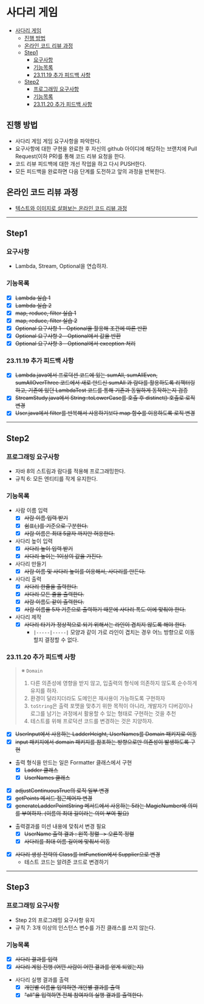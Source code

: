 # 사다리 게임

<!-- TOC -->

* [사다리 게임](#사다리-게임)
  * [진행 방법](#진행-방법)
  * [온라인 코드 리뷰 과정](#온라인-코드-리뷰-과정)
  * [Step1](#step1)
    * [요구사항](#요구사항)
    * [기능목록](#기능목록)
    * [23.11.19 추가 피드백 사항](#231119-추가-피드백-사항)
  * [Step2](#step2)
    * [프로그래밍 요구사항](#프로그래밍-요구사항)
    * [기능목록](#기능목록-1)
    * [23.11.20 추가 피드백 사항](#231120-추가-피드백-사항)

<!-- TOC -->

## 진행 방법

* 사다리 게임 게임 요구사항을 파악한다.
* 요구사항에 대한 구현을 완료한 후 자신의 github 아이디에 해당하는 브랜치에 Pull Request(이하 PR)를 통해 코드 리뷰 요청을 한다.
* 코드 리뷰 피드백에 대한 개선 작업을 하고 다시 PUSH한다.
* 모든 피드백을 완료하면 다음 단계를 도전하고 앞의 과정을 반복한다.

## 온라인 코드 리뷰 과정

* [텍스트와 이미지로 살펴보는 온라인 코드 리뷰 과정](https://github.com/nextstep-step/nextstep-docs/tree/master/codereview)

---

## Step1

### 요구사항

- Lambda, Stream, Optional을 연습하자.

### 기능목록

- [X] ~~Lambda 실습 1~~
- [X] ~~Lambda 실습 2~~
- [X] ~~map, reduce, filter 실습 1~~
- [X] ~~map, reduce, filter 실습 2~~
- [X] ~~Optional 요구사항 1 - Optional을 활용해 조건에 따른 반환~~
- [X] ~~Optional 요구사항 2 - Optional에서 값을 반환~~
- [X] ~~Optional 요구사항 3 - Optional에서 exception 처리~~

### 23.11.19 추가 피드백 사항

- [X] ~~Lambda.java에서 프로덕션 코드에 있는 sumAll, sumAllEven, sumAllOverThree 코드에서 새로 만드신 sumAll 과 람다를 활용하도록 리팩터링하고,
  기존에 있던 LambdaTest 코드를 통해 기존과 동일하게 동작하는지 검증~~
- [X] ~~StreamStudy.java에서 String::toLowerCase를 호출 후 distinct() 호출로 로직 변경~~
- [X] ~~User.java에서 filter를 반복해서 사용하기보다 map 함수를 이용하도록 로직 변경~~

---

## Step2

### 프로그래밍 요구사항

- 자바 8의 스트림과 람다를 적용해 프로그래밍한다.
- 규칙 6: 모든 엔티티를 작게 유지한다.

### 기능목록

- 사람 이름 입력
  - [X] ~~사람 이름 입력 받기~~
  - [X] ~~쉼표(,)를 기준으로 구분한다.~~
  - [X] ~~사람 이름은 최대 5글자 까지만 허용한다.~~
- 사다리 높이 입력
  - [X] ~~사다리 높이 입력 받기~~
  - [X] ~~사다리 높이는 1이상의 값을 가진다.~~
- 사다리 만들기
  - [X] ~~사람 이름 및 사다리 높이를 이용해서, 사다리를 만든다.~~
- 사다리 출력
  - [X] ~~사다리 한줄을 출력한다.~~
  - [X] ~~사다리 모든 줄을 출력한다.~~
  - [X] ~~사람 이름도 같이 출력한다.~~
  - [X] ~~사람 이름을 5자 기준으로 출력하기 때문에 사다리 폭도 이에 맞춰야 한다.~~
- 사다리 제작
  - [X] ~~사다리 타기가 정상적으로 되기 위해서는 라인이 겹치지 않도록 해야 한다.~~
    - `|-----|-----|` 모양과 같이 가로 라인이 겹치는 경우 어느 방향으로 이동할지 결정할 수 없다.

### 23.11.20 추가 피드백 사항

> ※ `Domain`
> 1. 다른 의존성에 영향을 받지 않고, 입출력의 형식에 의존하지 않도록 순수하게 유지를 하자.
> 2. 환경이 달라지더라도 도메인은 재사용이 가능하도록 구현하자
> 3. `toString`은 출력 포맷을 맞추기 위한 목적이 아니라, 개발자가 디버깅이나 로그를 남기는 과정에서 활용할 수 있는 형태로 구현하는 것을 추천
> 4. 테스트를 위해 프로덕션 코드를 변경하는 것은 지양하자.

- [X] ~~UserInput에서 사용하는 LadderHeight, UserNames를 Domain 패키지로 이동~~
- [X] ~~input 패키지에서 domain 패키지를 참조하는 방향으로만 의존성이 발생하도록 구현~~
- 출력 형식을 만드는 일은 Formatter 클래스에서 구현
  - [X] ~~Ladder 클래스~~
  - [X] ~~UserNames 클래스~~
- [X] ~~adjustContinuousTrue의 로직 일부 변경~~
- [X] ~~getPoints 메서드 접근제어자 변경~~
- [X] ~~generateLadderPointString 메서드에서 사용하는 5라는 MagicNumber에 의미를 부여하자. (이름의 최대 길이라는 의미 부여 필요)~~
- 출력결과를 미션 내용에 맞춰서 변경 필요
  - [X] ~~UserName 출력 결과 : 왼쪽 정렬 -> 오른쪽 정렬~~
  - [X] ~~사다리를 최대 이름 길이에 맞춰서 이동~~
- [X] ~~사다리 생성 전략의 Class를 IntFunction<Boolean>에서 Supplier<Boolean>으로 변경~~
  - 테스트 코드는 알려준 코드로 변경하기

---

## Step3

### 프로그래밍 요구사항

- Step 2의 프로그래밍 요구사항 유지
- 규칙 7: 3개 이상의 인스턴스 변수를 가진 클래스를 쓰지 않는다.

### 기능목록

- [X] ~~사다리 결과를 입력~~
- [X] ~~사다리 게임 진행 (어떤 사람이 어떤 결과를 얻게 되었는지)~~
- 사다리 실행 결과를 출력
  - [X] ~~개인별 이름을 입력하면 개인별 결과를 출력~~
  - [X] ~~"all"을 입력하면 전체 참여자의 실행 결과를 출력한다.~~
